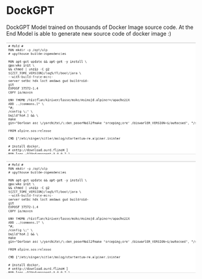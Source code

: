 # DockGPT
DockGPT Model trained on thousands of Docker Image source code. At the End Model is able to generate new source code of docker image :)

![Alt text](https://github.com/Gaurav7888/DockGPT/blob/main/Results/Screenshot%20from%202023-04-08%2003-54-33.png "Generative Result")

![Alt text](https://github.com/Gaurav7888/DockGPT/blob/main/Results/Screenshot%20from%202023-04-08%2003-54-33.png "Generative Result")
